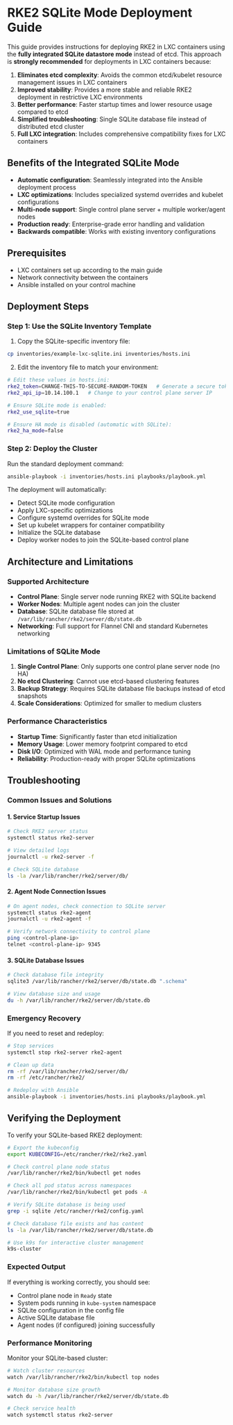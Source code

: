 # RKE2 SQLite Mode Deployment Guide

This guide provides instructions for deploying RKE2 in LXC containers using the **fully integrated SQLite datastore mode** instead of etcd. This approach is **strongly recommended** for deployments in LXC containers because:

1. **Eliminates etcd complexity**: Avoids the common etcd/kubelet resource management issues in LXC containers
2. **Improved stability**: Provides a more stable and reliable RKE2 deployment in restrictive LXC environments
3. **Better performance**: Faster startup times and lower resource usage compared to etcd
4. **Simplified troubleshooting**: Single SQLite database file instead of distributed etcd cluster
5. **Full LXC integration**: Includes comprehensive compatibility fixes for LXC containers

## Benefits of the Integrated SQLite Mode

- **Automatic configuration**: Seamlessly integrated into the Ansible deployment process
- **LXC optimizations**: Includes specialized systemd overrides and kubelet configurations
- **Multi-node support**: Single control plane server + multiple worker/agent nodes
- **Production ready**: Enterprise-grade error handling and validation
- **Backwards compatible**: Works with existing inventory configurations

## Prerequisites

- LXC containers set up according to the main guide
- Network connectivity between the containers
- Ansible installed on your control machine

## Deployment Steps

### Step 1: Use the SQLite Inventory Template

1. Copy the SQLite-specific inventory file:

```bash
cp inventories/example-lxc-sqlite.ini inventories/hosts.ini
```

2. Edit the inventory file to match your environment:

```bash
# Edit these values in hosts.ini:
rke2_token=CHANGE-THIS-TO-SECURE-RANDOM-TOKEN   # Generate a secure token
rke2_api_ip=10.14.100.1   # Change to your control plane server IP

# Ensure SQLite mode is enabled:
rke2_use_sqlite=true

# Ensure HA mode is disabled (automatic with SQLite):
rke2_ha_mode=false
```

### Step 2: Deploy the Cluster

Run the standard deployment command:

```bash
ansible-playbook -i inventories/hosts.ini playbooks/playbook.yml
```

The deployment will automatically:
- Detect SQLite mode configuration
- Apply LXC-specific optimizations  
- Configure systemd overrides for SQLite mode
- Set up kubelet wrappers for container compatibility
- Initialize the SQLite database
- Deploy worker nodes to join the SQLite-based control plane

## Architecture and Limitations

### Supported Architecture
- **Control Plane**: Single server node running RKE2 with SQLite backend
- **Worker Nodes**: Multiple agent nodes can join the cluster
- **Database**: SQLite database file stored at `/var/lib/rancher/rke2/server/db/state.db`
- **Networking**: Full support for Flannel CNI and standard Kubernetes networking

### Limitations of SQLite Mode

1. **Single Control Plane**: Only supports one control plane server node (no HA)
2. **No etcd Clustering**: Cannot use etcd-based clustering features
3. **Backup Strategy**: Requires SQLite database file backups instead of etcd snapshots
4. **Scale Considerations**: Optimized for smaller to medium clusters

### Performance Characteristics
- **Startup Time**: Significantly faster than etcd initialization
- **Memory Usage**: Lower memory footprint compared to etcd
- **Disk I/O**: Optimized with WAL mode and performance tuning
- **Reliability**: Production-ready with proper SQLite optimizations

## Troubleshooting

### Common Issues and Solutions

#### 1. Service Startup Issues
```bash
# Check RKE2 server status
systemctl status rke2-server

# View detailed logs
journalctl -u rke2-server -f

# Check SQLite database
ls -la /var/lib/rancher/rke2/server/db/
```

#### 2. Agent Node Connection Issues
```bash
# On agent nodes, check connection to SQLite server
systemctl status rke2-agent
journalctl -u rke2-agent -f

# Verify network connectivity to control plane
ping <control-plane-ip>
telnet <control-plane-ip> 9345
```

#### 3. SQLite Database Issues
```bash
# Check database file integrity
sqlite3 /var/lib/rancher/rke2/server/db/state.db ".schema"

# View database size and usage
du -h /var/lib/rancher/rke2/server/db/state.db
```

### Emergency Recovery

If you need to reset and redeploy:

```bash
# Stop services
systemctl stop rke2-server rke2-agent

# Clean up data
rm -rf /var/lib/rancher/rke2/server/db/
rm -rf /etc/rancher/rke2/

# Redeploy with Ansible
ansible-playbook -i inventories/hosts.ini playbooks/playbook.yml
```

## Verifying the Deployment

To verify your SQLite-based RKE2 deployment:

```bash
# Export the kubeconfig
export KUBECONFIG=/etc/rancher/rke2/rke2.yaml

# Check control plane node status
/var/lib/rancher/rke2/bin/kubectl get nodes

# Check all pod status across namespaces
/var/lib/rancher/rke2/bin/kubectl get pods -A

# Verify SQLite database is being used
grep -i sqlite /etc/rancher/rke2/config.yaml

# Check database file exists and has content
ls -la /var/lib/rancher/rke2/server/db/state.db

# Use k9s for interactive cluster management
k9s-cluster
```

### Expected Output

If everything is working correctly, you should see:
- Control plane node in `Ready` state
- System pods running in `kube-system` namespace  
- SQLite configuration in the config file
- Active SQLite database file
- Agent nodes (if configured) joining successfully

### Performance Monitoring

Monitor your SQLite-based cluster:

```bash
# Watch cluster resources
watch /var/lib/rancher/rke2/bin/kubectl top nodes

# Monitor database size growth
watch du -h /var/lib/rancher/rke2/server/db/state.db

# Check service health
watch systemctl status rke2-server
```
